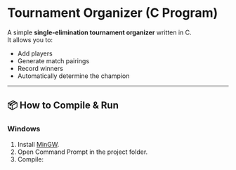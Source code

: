 # Tournament Organizer (C Program)

A simple **single-elimination tournament organizer** written in C.  
It allows you to:
- Add players
- Generate match pairings
- Record winners
- Automatically determine the champion

---

## 📦 How to Compile & Run

### Windows
1. Install [MinGW](https://sourceforge.net/projects/mingw/).
2. Open Command Prompt in the project folder.
3. Compile:
